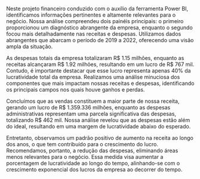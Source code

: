 Neste projeto financeiro conduzido com o auxílio da ferramenta Power BI, identificamos informações pertinentes e altamente relevantes para o negócio. Nossa análise compreendeu dois painéis principais: o primeiro proporcionou um diagnóstico abrangente da empresa, enquanto o segundo focou mais detalhadamente nas receitas e despesas. Utilizamos dados abrangentes que abarcam o período de 2019 a 2022, oferecendo uma visão ampla da situação.

As despesas totais da empresa totalizaram R$ 1.15 milhões, enquanto as receitas alcançaram R$ 1.92 milhões, resultando em um lucro de R$ 767 mil. Contudo, é importante destacar que esse lucro representa apenas 40% da lucratividade total da empresa. Realizamos uma análise minuciosa dos componentes que mais impactam nossas receitas e despesas, identificando os principais campos nos quais houve ganhos e perdas.

Concluímos que as vendas constituem a maior parte de nossa receita, gerando um lucro de R$ 1.359.336 milhões, enquanto as despesas administrativas representam uma parcela significativa das despesas, totalizando R$ 462 mil. Nossa análise revelou que as despesas estão além do ideal, resultando em uma margem de lucratividade abaixo do esperado.

Entretanto, observamos um padrão positivo de aumento na receita ao longo dos anos, o que tem contribuído para o crescimento do lucro. Recomendamos, portanto, a redução das despesas, eliminando áreas menos relevantes para o negócio. Essa medida visa aumentar a porcentagem de lucratividade ao longo do tempo, alinhando-se com o crescimento exponencial dos lucros da empresa ao decorrer do tempo.
